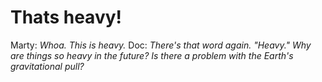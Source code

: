 # Thats heavy!

Marty: *Whoa. This is heavy.*
Doc: *There's that word again. "Heavy." Why are things so heavy in the future? Is there a problem with the Earth's gravitational pull?*
